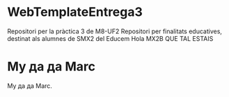 # WebTemplateEntrega3
Repositori per la pràctica 3 de M8-UF2
Repositori per finalitats educatives, destinat als alumnes de SMX2 del Educem
Hola MX2B QUE TAL ESTAIS

<!DOCTYPE html>
<html>
<body>

<h1>My да да Marc</h1>

<p>My да да Marc.</p>

</body>
</html>

